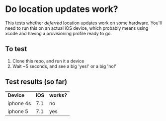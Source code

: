Do location updates work?
=========================

This tests whether *deferred* location updates work on some hardware.  You'll need to run this on an actual iOS device, which probably means using xcode and having a provisioning profile ready to go.

## To test
1. Clone this repo, and run it a device
2. Wait ~5 seconds, and see a big 'yes!' or a big 'no!'

## Test results (so far)
<table>
    <tr>
        <td><strong>Device</strong></td>
        <td><strong>iOS</strong></td>
        <td><strong>works?</strong></td>
    </tr>
    <tr>
        <td>iphone 4s</td>
        <td>7.1</td>
        <td>no</td>
    </tr>
    <tr>
        <td>iphone 5</td>
        <td>7.1</td>
        <td>yes</td>
    </tr>
</table>
